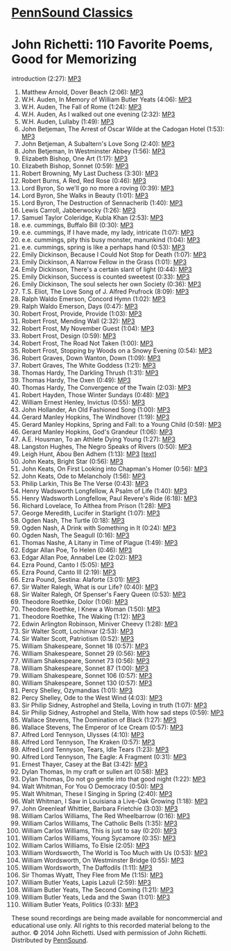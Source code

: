 [PennSound Classics](http://writing.upenn.edu/pennsound/x/classics.php)
=======================================================================

John Richetti: 110 Favorite Poems, Good for Memorizing
======================================================

introduction (2:27): [MP3](http://media.sas.upenn.edu/pennsound/authors/Richetti/100-Poems/Richetti-John_01_introduction_100-Poems_2014.mp3)

1.  Matthew Arnold, Dover Beach (2:06): [MP3](http://media.sas.upenn.edu/pennsound/authors/Richetti/100-Poems/Richetti-John_02_Matthew-Arnold-Dover-Beach_100-Poems_2014.mp3)
2.  W.H. Auden, In Memory of William Butler Yeats (4:06): [MP3](http://media.sas.upenn.edu/pennsound/authors/Richetti/100-Poems/Richetti-John_03_WH-Auden-In-Memory-of-William-Butler-Yeats_100-Poems_2014.mp3)
3.  W.H. Auden, The Fall of Rome (1:24): [MP3](http://media.sas.upenn.edu/pennsound/authors/Richetti/100-Poems/Richetti-John_04_WH-Auden-The-Fall-of-Rome_100-Poems_2014.mp3)
4.  W.H. Auden, As I walked out one evening (2:32): [MP3](http://media.sas.upenn.edu/pennsound/authors/Richetti/100-Poems/Richetti-John_05_WH-Auden-As-I-walked-out-one-evening_100-Poems_2014.mp3)
5.  W.H. Auden, Lullaby (1:49): [MP3](http://media.sas.upenn.edu/pennsound/authors/Richetti/100-Poems/Richetti-John_06_WH-Auden-Lullaby_100-Poems_2014.mp3)
6.  John Betjeman, The Arrest of Oscar Wilde at the Cadogan Hotel (1:53): [MP3](http://media.sas.upenn.edu/pennsound/authors/Richetti/100-Poems/Richetti-John_07_John-Betjeman-The-Arrest-of-Oscar-Wilde_100-Poems_2014.mp3)
7.  John Betjeman, A Subaltern's Love Song (2:40): [MP3](http://media.sas.upenn.edu/pennsound/authors/Richetti/100-Poems/Richetti-John_08_John-Betjeman-A-Subalterns-Love-Song_100-Poems_2014.mp3)
8.  John Betjeman, In Westminster Abbey (1:56): [MP3](http://media.sas.upenn.edu/pennsound/authors/Richetti/100-Poems/Richetti-John_09_John-Betjeman-In-Westminster-Abbey_100-Poems_2014.mp3)
9.  Elizabeth Bishop, One Art (1:17): [MP3](http://media.sas.upenn.edu/pennsound/authors/Richetti/100-Poems/Richetti-John_10_Elizabeth-Bishop-One-Art_100-Poems_2014.mp3)
10. Elizabeth Bishop, Sonnet (0:59): [MP3](http://media.sas.upenn.edu/pennsound/authors/Richetti/100-Poems/Richetti-John_11_Elizabeth-Bishop-Sonnet_100-Poems_2014.mp3)
11. Robert Browning, My Last Duchess (3:30): [MP3](http://media.sas.upenn.edu/pennsound/authors/Richetti/100-Poems/Richetti-John_12_Robert-Browning-My-Last-Duchess_100-Poems_2014.mp3)
12. Robert Burns, A Red, Red Rose (0:46): [MP3](http://media.sas.upenn.edu/pennsound/authors/Richetti/100-Poems/Richetti-John_13_Robert-Burns-A-Red-Red-Rose_100-Poems_2014.mp3)
13. Lord Byron, So we'll go no more a roving (0:39): [MP3](http://media.sas.upenn.edu/pennsound/authors/Richetti/100-Poems/Richetti-John_14_Lord-Byron-So-well-go-no-more-a-roving_100-Poems_2014.mp3)
14. Lord Byron, She Walks in Beauty (1:01): [MP3](http://media.sas.upenn.edu/pennsound/authors/Richetti/100-Poems/Richetti-John_15_Lord-Byron-She-Walks-in-Beauty_100-Poems_2014.mp3)
15. Lord Byron, The Destruction of Sennacherib (1:40): [MP3](http://media.sas.upenn.edu/pennsound/authors/Richetti/100-Poems/Richetti-John_16_Lord-Byron-The-Destruction-of-Sennacherib_100-Poems_2014.mp3)
16. Lewis Carroll, Jabberwocky (1:26): [MP3](http://media.sas.upenn.edu/pennsound/authors/Richetti/100-Poems/Richetti-John_17_Lewis-Carroll-Jabberwocky_100-Poems_2014.mp3)
17. Samuel Taylor Coleridge, Kubla Khan (2:53): [MP3](http://media.sas.upenn.edu/pennsound/authors/Richetti/100-Poems/Richetti-John_18_Samuel-Taylor-Coleridge-Kubla-Khan_100-Poems_2014.mp3)
18. e.e. cummings, Buffalo Bill (0:30): [MP3](http://media.sas.upenn.edu/pennsound/authors/Richetti/100-Poems/Richetti-John_19_ee-cummings-Buffalo-Bill_100-Poems_2014.mp3)
19. e.e. cummings, If I have made, my lady, intricate (1:07): [MP3](http://media.sas.upenn.edu/pennsound/authors/Richetti/100-Poems/Richetti-John_20_ee-cummings-If-I-have-made-my-lady-intricate_100-Poems_2014.mp3)
20. e.e. cummings, pity this busy monster, manunkind (1:04): [MP3](http://media.sas.upenn.edu/pennsound/authors/Richetti/100-Poems/Richetti-John_21_ee-cummings-pity-this-busy-monster-manunkind_100-Poems_2014.mp3)
21. e.e. cummings, spring is like a perhaps hand (0:53): [MP3](http://media.sas.upenn.edu/pennsound/authors/Richetti/100-Poems/Richetti-John_22_ee-cummings-spring-is-like-a-perhaps-hand_100-Poems_2014.mp3)
22. Emily Dickinson, Because I Could Not Stop for Death (1:07): [MP3](http://media.sas.upenn.edu/pennsound/authors/Richetti/100-Poems/Richetti-John_23_Emily-Dickinson-Because-I-Could-Not-Stop-for-Death_100-Poems_2014.mp3)
23. Emily Dickinson, A Narrow Fellow in the Grass (1:01): [MP3](http://media.sas.upenn.edu/pennsound/authors/Richetti/100-Poems/Richetti-John_24_Emily-Dickinson-A-Narrow-Fellow-in-the-Grass_100-Poems_2014.mp3)
24. Emily Dickinson, There's a certain slant of light (0:44): [MP3](http://media.sas.upenn.edu/pennsound/authors/Richetti/100-Poems/Richetti-John_25_Emily-Dickinson-Theres-a-certain-slant-of-light_100-Poems_2014.mp3)
25. Emily Dickinson, Success is counted sweetest (0:33): [MP3](http://media.sas.upenn.edu/pennsound/authors/Richetti/100-Poems/Richetti-John_26_Emily-Dickinson-Success-is-counted-sweetest_100-Poems_2014.mp3)
26. Emily Dickinson, The soul selects her own Society (0:36): [MP3](http://media.sas.upenn.edu/pennsound/authors/Richetti/100-Poems/Richetti-John_27_Emily-Dickinson-The-soul-selects-her-own-Society_100-Poems_2014.mp3)
27. T.S. Eliot, The Love Song of J. Alfred Prufrock (8:09): [MP3](https://media.sas.upenn.edu/pennsound/authors/Richetti/4-2015/Richetti-John_Eliot_Love-Song-Prufrock.mp3)
28. Ralph Waldo Emerson, Concord Hymn (1:02): [MP3](http://media.sas.upenn.edu/pennsound/authors/Richetti/100-Poems/Richetti-John_29_Ralph-Waldo-Emerson-Concord-Hymn_100-Poems_2014.mp3)
29. Ralph Waldo Emerson, Days (0:47): [MP3](http://media.sas.upenn.edu/pennsound/authors/Richetti/100-Poems/Richetti-John_30_Ralph-Waldo-Emerson-Days_100-Poems_2014.mp3)
30. Robert Frost, Provide, Provide (1:03): [MP3](http://media.sas.upenn.edu/pennsound/authors/Richetti/100-Poems/Richetti-John_31_Robert-Frost-Provide-Provide_100-Poems_2014.mp3)
31. Robert Frost, Mending Wall (2:32): [MP3](http://media.sas.upenn.edu/pennsound/authors/Richetti/100-Poems/Richetti-John_32_Robert-Frost-Mending-Wall_100-Poems_2014.mp3)
32. Robert Frost, My November Guest (1:04): [MP3](http://media.sas.upenn.edu/pennsound/authors/Richetti/100-Poems/Richetti-John_33_Robert-Frost-My-November-Guest_100-Poems_2014.mp3)
33. Robert Frost, Design (0:59): [MP3](http://media.sas.upenn.edu/pennsound/authors/Richetti/100-Poems/Richetti-John_34_Robert-Frost-Design_100-Poems_2014.mp3)
34. Robert Frost, The Road Not Taken (1:00): [MP3](http://media.sas.upenn.edu/pennsound/authors/Richetti/100-Poems/Richetti-John_35_Robert-Frost-The-Road-Not-Taken_100-Poems_2014.mp3)
35. Robert Frost, Stopping by Woods on a Snowy Evening (0:54): [MP3](http://media.sas.upenn.edu/pennsound/authors/Richetti/100-Poems/Richetti-John_Robert-Frost-Stopping-by-Woods-on-a-Snowy-Evening_100-Poems_2014.mp3)
36. Robert Graves, Down Wanton, Down (1:09): [MP3](http://media.sas.upenn.edu/pennsound/authors/Richetti/100-Poems/Richetti-John_Robert-Graves-Down-Wanton-Down_100-Poems_2014.mp3)
37. Robert Graves, The White Goddess (1:21): [MP3](http://media.sas.upenn.edu/pennsound/authors/Richetti/100-Poems/Richetti-John_36_Robert-Graves-The-White-Goddess_100-Poems_2014.mp3)
38. Thomas Hardy, The Darkling Thrush (1:31): [MP3](http://media.sas.upenn.edu/pennsound/authors/Richetti/100-Poems/Richetti-John_37_Thomas-Hardy-The-Darkling-Thrush_100-Poems_2014.mp3)
39. Thomas Hardy, The Oxen (0:49): [MP3](http://media.sas.upenn.edu/pennsound/authors/Richetti/100-Poems/Richetti-John_38_Thomas-Hardy-The-Oxen_100-Poems_2014.mp3)
40. Thomas Hardy, The Convergence of the Twain (2:03): [MP3](http://media.sas.upenn.edu/pennsound/authors/Richetti/100-Poems/Richetti-John_39_Thomas-Hardy-The-Convergence-of-the-Twain_100-Poems_2014.mp3)
41. Robert Hayden, Those Winter Sundays (0:48): [MP3](http://media.sas.upenn.edu/pennsound/authors/Richetti/100-Poems/Richetti-John_40_Robert-Hayden-Those-Winter-Sundays_100-Poems_2014.mp3)
42. William Ernest Henley, Invictus (0:55): [MP3](http://media.sas.upenn.edu/pennsound/authors/Richetti/100-Poems/Richetti-John_41_William-Ernest-Henley-Invictus_100-Poems_2014.mp3)
43. John Hollander, An Old Fashioned Song (1:00): [MP3](https://media.sas.upenn.edu/pennsound/authors/Richetti/100-Poems/Richetti-John_John-Hollander_An-Old-Fashioned-Song_103-Poems_2014.mp3)
44. Gerard Manley Hopkins, The Windhover (1:19): [MP3](http://media.sas.upenn.edu/pennsound/authors/Richetti/100-Poems/Richetti-John_42_Gerard-Manley-Hopkins-The-Windhover_100-Poems_2014.mp3)
45. Gerard Manley Hopkins, Spring and Fall: to a Young Child (0:59): [MP3](http://media.sas.upenn.edu/pennsound/authors/Richetti/100-Poems/Richetti-John_43_Gerard-Manley-Hopkins-Spring-and-Fall_100-Poems_2014.mp3)
46. Gerard Manley Hopkins, God's Grandeur (1:06): [MP3](http://media.sas.upenn.edu/pennsound/authors/Richetti/100-Poems/Richetti-John_44_Gerard-Manley-Hopkins-Gods-Grandeur_100-Poems_2014.mp3)
47. A.E. Housman, To an Athlete Dying Young (1:27): [MP3](http://media.sas.upenn.edu/pennsound/authors/Richetti/100-Poems/Richetti-John_45_AE-Housman-To-an-Athlete_100-Poems_2014.mp3)
48. Langston Hughes, The Negro Speaks of Rivers (0:50): [MP3](http://media.sas.upenn.edu/pennsound/authors/Richetti/100-Poems/Richetti-John_46_Langston-Hughes-The-Negro-Speaks-of-Rivers_100-Poems_2014.mp3)
49. Leigh Hunt, Abou Ben Adhem (1:13): [MP3](https://media.sas.upenn.edu/pennsound/authors/Richetti/100-Poems/Hunt-Leigh_Abou-Ben-Addhem.mp3) \[[text](http://www.poetryfoundation.org/poem/173698)\]
50. John Keats, Bright Star (0:56): [MP3](http://media.sas.upenn.edu/pennsound/authors/Richetti/100-Poems/Richetti-John_47_John-Keats-Bright-Star_100-Poems_2014.mp3)
51. John Keats, On First Looking into Chapman's Homer (0:56): [MP3](http://media.sas.upenn.edu/pennsound/authors/Richetti/100-Poems/Richetti-John_48_John-Keats-On-First-Looking-into-Chapmans-Homer_100-Poems_2014.mp3)
52. John Keats, Ode to Melancholy (1:56): [MP3](http://media.sas.upenn.edu/pennsound/authors/Richetti/100-Poems/Richetti-John_49_John-Keats-Ode-to-Melancholy_100-Poems_2014.mp3)
53. Philip Larkin, This Be The Verse (0:43): [MP3](https://media.sas.upenn.edu/pennsound/authors/Richetti/100-Poems/4-14-16/Richetti-John_Larkin_This-Be-The-Verse_Wexler-Studio_4-14-16.mp3)
54. Henry Wadsworth Longfellow, A Psalm of Life (1:40): [MP3](https://media.sas.upenn.edu/pennsound/authors/Richetti/100-Poems/4-14-16/Richetti-John_Longfellow_A-Psalm-of-Life_Wexler-Studio_4-14-2016.mp3)
55. Henry Wadsworth Longfellow, Paul Revere's Ride (6:18): [MP3](https://media.sas.upenn.edu/pennsound/authors/Richetti/100-Poems/4-14-16/Richetti-John_Longfellow_Paul-Reveres-Ride_Wexler-Studio_4-14-2016.mp3)
56. Richard Lovelace, To Althea from Prison (1:28): [MP3](http://media.sas.upenn.edu/pennsound/authors/Richetti/100-Poems/Richetti-John_50_Richard-Lovelace-To-Althea-from-Prison_100-Poems_2014.mp3)
57. George Meredith, Lucifer in Starlight (1:07): [MP3](http://media.sas.upenn.edu/pennsound/authors/Richetti/100-Poems/Richetti-John_51_George-Meredith-Lucifer-in-Starlight_100-Poems_2014.mp3)
58. Ogden Nash, The Turtle (0:18): [MP3](http://media.sas.upenn.edu/pennsound/authors/Richetti/100-Poems/Richetti-John_52_Ogden-Nash-The-Turtle_100-Poems_2014.mp3)
59. Ogden Nash, A Drink with Something in It (0:24): [MP3](http://media.sas.upenn.edu/pennsound/authors/Richetti/100-Poems/Richetti-John_53_Ogden-Nash-A-Drink-with-Something-in-It_100-Poems_2014.mp3)
60. Ogden Nash, The Seagull (0:16): [MP3](http://media.sas.upenn.edu/pennsound/authors/Richetti/100-Poems/Richetti-John_54_Ogden-Nash-The-Seagull_100-Poems_2014.mp3)
61. Thomas Nashe, A Litany in Time of Plague (1:49): [MP3](http://media.sas.upenn.edu/pennsound/authors/Richetti/100-Poems/Richetti-John_55_Thomas-Nash-A-Litany-in-Time-of-Plague_100-Poems_2014.mp3)
62. Edgar Allan Poe, To Helen (0:46): [MP3](http://media.sas.upenn.edu/pennsound/authors/Richetti/100-Poems/Richetti-John_56_Edgar-Allan-Poe-To-Helen_100-Poems_2014.mp3)
63. Edgar Allan Poe, Annabel Lee (2:02): [MP3](http://media.sas.upenn.edu/pennsound/authors/Richetti/100-Poems/Richetti-John_57_Edgar-Allan-Poe-Annabel-Lee_100-Poems_2014.mp3)
64. Ezra Pound, Canto I (5:05): [MP3](http://media.sas.upenn.edu/pennsound/authors/Richetti/100-Poems/Richetti-John_58_Ezra-Pound-Canto-I_100-Poems_2014.mp3)
65. Ezra Pound, Canto III (2:19): [MP3](http://media.sas.upenn.edu/pennsound/authors/Richetti/100-Poems/Richetti-John_59_Ezra-Pound-Canto-III_100-Poems_2014.mp3)
66. Ezra Pound, Sestina: Alaforte (3:01): [MP3](http://media.sas.upenn.edu/pennsound/authors/Richetti/100-Poems/Richetti-John_60_Ezra-Pound-Sestina-Alaforte_100-Poems_2014.mp3)
67. Sir Walter Ralegh, What is our Life? (0:40): [MP3](http://media.sas.upenn.edu/pennsound/authors/Richetti/100-Poems/Richetti-John_61_Sir-Walter-Ralegh-What-is-our-Life_100-Poems_2014.mp3)
68. Sir Walter Ralegh, Of Spenser's Faery Queen (0:53): [MP3](http://media.sas.upenn.edu/pennsound/authors/Richetti/100-Poems/Richetti-John_62_Sir-Walter-Ralegh-Of-Spensers-Faery-Queen_100-Poems_2014.mp3)
69. Theodore Roethke, Dolor (1:06): [MP3](http://media.sas.upenn.edu/pennsound/authors/Richetti/100-Poems/Richetti-John_64_Theodore-Roethke-Dolor_100-Poems_2014.mp3)
70. Theodore Roethke, I Knew a Woman (1:50): [MP3](http://media.sas.upenn.edu/pennsound/authors/Richetti/100-Poems/Richetti-John_63_Theodore-Roethke-I-Knew-A-Woman_100-Poems_2014.mp3)
71. Theodore Roethke, The Waking (1:12): [MP3](https://media.sas.upenn.edu/pennsound/authors/Richetti/4-2015/Richetti-John_Roethke_The-Waking.mp3)
72. Edwin Arlington Robinson, Miniver Cheevy (1:28): [MP3](http://media.sas.upenn.edu/pennsound/authors/Richetti/100-Poems/Richetti-John_65_Edwin-Arlington-Robinson-Miniver-Cheevy_100-Poems_2014.mp3)
73. Sir Walter Scott, Lochinvar (2:53): [MP3](http://media.sas.upenn.edu/pennsound/authors/Richetti/100-Poems/Richetti-John_66_Sir-Walter-Scott-Lochinvar_100-Poems_2014.mp3)
74. Sir Walter Scott, Patriotism (0:52): [MP3](http://media.sas.upenn.edu/pennsound/authors/Richetti/100-Poems/Richetti-John_67_Sir-Walter-Scott-Patriotism_100-Poems_2014.mp3)
75. William Shakespeare, Sonnet 18 (0:57): [MP3](http://media.sas.upenn.edu/pennsound/authors/Richetti/100-Poems/Richetti-John_68_William-Shakespeare-Sonnet-18_100-Poems_2014.mp3)
76. William Shakespeare, Sonnet 29 (0:56): [MP3](http://media.sas.upenn.edu/pennsound/authors/Richetti/100-Poems/Richetti-John_69_William-Shakespeare-Sonnet-29_100-Poems_2014.mp3)
77. William Shakespeare, Sonnet 73 (0:56): [MP3](http://media.sas.upenn.edu/pennsound/authors/Richetti/100-Poems/Richetti-John_70_William-Shakespeare-Sonnet-73_100-Poems_2014.mp3)
78. William Shakespeare, Sonnet 87 (1:00): [MP3](http://media.sas.upenn.edu/pennsound/authors/Richetti/100-Poems/Richetti-John_71_William-Shakespeare-Sonnet-87_100-Poems_2014.mp3)
79. William Shakespeare, Sonnet 106 (0:57): [MP3](http://media.sas.upenn.edu/pennsound/authors/Richetti/100-Poems/Richetti-John_72_William-Shakespeare-Sonnet-106_100-Poems_2014.mp3)
80. William Shakespeare, Sonnet 130 (0:57): [MP3](http://media.sas.upenn.edu/pennsound/authors/Richetti/100-Poems/Richetti-John_73_William-Shakespeare-Sonnet-130_100-Poems_2014.mp3)
81. Percy Shelley, Ozymandias (1:01): [MP3](http://media.sas.upenn.edu/pennsound/authors/Richetti/100-Poems/Richetti-John_74_Percy-Shelley-Ozymandias_100-Poems_2014.mp3)
82. Percy Shelley, Ode to the West Wind (4:03): [MP3](http://media.sas.upenn.edu/pennsound/authors/Richetti/100-Poems/Richetti-John_75_Percy-Shelley-Ode-to-the-West-Wind_100-Poems_2014.mp3)
83. Sir Philip Sidney, Astrophel and Stella, Loving in truth (1:07): [MP3](http://media.sas.upenn.edu/pennsound/authors/Richetti/100-Poems/Richetti-John_76_Sir-Philip-Sidney-Astrophel-and-Stella_100-Poems_2014.mp3)
84. Sir Philip Sidney, Astrophel and Stella, With how sad steps (0:59): [MP3](http://media.sas.upenn.edu/pennsound/authors/Richetti/100-Poems/Richetti-John_77_Sir-Philip-Sidney-Astrophel-and-Stella-With-how-sad-steps_100-Poems_2014.mp3)
85. Wallace Stevens, The Domination of Black (1:27): [MP3](http://media.sas.upenn.edu/pennsound/authors/Richetti/100-Poems/Richetti-John_78_Wallace-Stevens-The-Domination-of-Black_100-Poems_2014.mp3)
86. Wallace Stevens, The Emperor of Ice Cream (0:57): [MP3](http://media.sas.upenn.edu/pennsound/authors/Richetti/100-Poems/Richetti-John_79_Wallace-Stevens-The-Emperor-of-Ice-Cream_100-Poems_2014.mp3)
87. Alfred Lord Tennyson, Ulysses (4:10): [MP3](http://media.sas.upenn.edu/pennsound/authors/Richetti/100-Poems/Richetti-John_80_Alfred-Lord-Tennyson-Ulysses_100-Poems_2014.mp3)
88. Alfred Lord Tennyson, The Kraken (0:57): [MP3](http://media.sas.upenn.edu/pennsound/authors/Richetti/100-Poems/Richetti-John_81_Alfred-Lord-Tennyson-The-Kraken_100-Poems_2014.mp3)
89. Alfred Lord Tennyson, Tears, Idle Tears (1:23): [MP3](http://media.sas.upenn.edu/pennsound/authors/Richetti/100-Poems/Richetti-John_82_Alfred-Lord-Tennyson-Tears-Idle-Tears_100-Poems_2014.mp3)
90. Alfred Lord Tennyson, The Eagle: A Fragment (0:31): [MP3](https://media.sas.upenn.edu/pennsound/authors/Richetti/100-Poems/Richetti-John_Alfred-Lord-Tennyson-The-Eagle_100-Poems_2014.mp3)
91. Ernest Thayer, Casey at the Bat (3:42): [MP3](http://media.sas.upenn.edu/pennsound/authors/Richetti/100-Poems/Richetti-John_83_Ernest-Thayer-Casey-at-the-Bat_100-Poems_2014.mp3)
92. Dylan Thomas, In my craft or sullen art (0:58): [MP3](http://media.sas.upenn.edu/pennsound/authors/Richetti/100-Poems/Richetti-John_84_Dylan-Thomas-In-my-craft-or-sullen-art_100-Poems_2014.mp3)
93. Dylan Thomas, Do not go gentle into that good night (1:22): [MP3](http://media.sas.upenn.edu/pennsound/authors/Richetti/100-Poems/Richetti-John_85_Dylan-Thomas-Do-not-go-gentle-into-that-good-night_100-Poems_2014.mp3)
94. Walt Whitman, For You O Democracy (0:50): [MP3](http://media.sas.upenn.edu/pennsound/authors/Richetti/100-Poems/Richetti-John_86_Walt-Whitman-For-You-O-Democracy_100-Poems_2014.mp3)
95. Walt Whitman, These I Singing in Spring (2:40): [MP3](http://media.sas.upenn.edu/pennsound/authors/Richetti/100-Poems/Richetti-John_87_Walt-Whitman-These-I-Singing-in-Spring_100-Poems_2014.mp3)
96. Walt Whitman, I Saw in Louisiana a Live-Oak Growing (1:18): [MP3](http://media.sas.upenn.edu/pennsound/authors/Richetti/100-Poems/Richetti-John_88_Walt-Whitman-I-Saw-in-Louisiana-a-Live-Oak-Growing_100-Poems_2014.mp3)
97. John Greenleaf Whittier, Barbara Frietchie (3:03): [MP3](https://media.sas.upenn.edu/pennsound/authors/Richetti/100-Poems/4-14-16/Richetti-John_Barbara-Frietchie-Poem_Wexler-Studio_4-14-2016.mp3)
98. William Carlos Williams, The Red Wheelbarrow (0:16): [MP3](http://media.sas.upenn.edu/pennsound/authors/Richetti/100-Poems/Richetti-John_89_WCW-The-Red-Wheelbarow_100-Poems_2014.mp3)
99. William Carlos Williams, The Catholic Bells (1:35): [MP3](http://media.sas.upenn.edu/pennsound/authors/Richetti/100-Poems/Richetti-John_90_WCW-The-Catholic-Bells_100-Poems_2014.mp3)
100. William Carlos Williams, This is just to say (0:20): [MP3](http://media.sas.upenn.edu/pennsound/authors/Richetti/100-Poems/Richetti-John_91_WCW-This-is-just-to-say_100-Poems_2014.mp3)
101. William Carlos Williams, Young Sycamore (0:35): [MP3](http://media.sas.upenn.edu/pennsound/authors/Richetti/100-Poems/Richetti-John_92_WCW-Young-Sycamore_100-Poems_2014.mp3)
102. William Carlos Williams, To Elsie (2:05): [MP3](http://media.sas.upenn.edu/pennsound/authors/Richetti/100-Poems/Richetti-John_93_WCW-To-Elsie_100-Poems_2014.mp3)
103. William Wordsworth, The World is Too Much with Us (0:53): [MP3](http://media.sas.upenn.edu/pennsound/authors/Richetti/100-Poems/Richetti-John_94_William-Wordsworth-The-World-is-Too-Much-with-Us_100-Poems_2014.mp3)
104. William Wordsworth, On Westminster Bridge (0:55): [MP3](http://media.sas.upenn.edu/pennsound/authors/Richetti/100-Poems/Richetti-John_95_William-Wordsworth-On-Westminster-Bridge_100-Poems_2014.mp3)
105. William Wordsworth, The Daffodils (1:11): [MP3](http://media.sas.upenn.edu/pennsound/authors/Richetti/100-Poems/Richetti-John_96_William-Wordsworth-The-Daffodils_100-Poems_2014.mp3)
106. Sir Thomas Wyatt, They Flee from Me (1:15): [MP3](http://media.sas.upenn.edu/pennsound/authors/Richetti/100-Poems/Richetti-John_97_Sir-Thomas-Wyatt-They-Flee-from-Me_100-Poems_2014.mp3)
107. William Butler Yeats, Lapis Lazuli (2:59): [MP3](http://media.sas.upenn.edu/pennsound/authors/Richetti/100-Poems/Richetti-John_98_William-Butler-Yeats-Lapis-Lazuli_100-Poems_2014.mp3)
108. William Butler Yeats, The Second Coming (1:21): [MP3](http://media.sas.upenn.edu/pennsound/authors/Richetti/100-Poems/Richetti-John_99_William-Butler-Yeats-The-Second-Coming_100-Poems_2014.mp3)
109. William Butler Yeats, Leda and the Swan (1:01): [MP3](http://media.sas.upenn.edu/pennsound/authors/Richetti/100-Poems/Richetti-John_100_William-Butler-Yeats-Leda-and-the-Swan_100-Poems_2014.mp3)
110. William Butler Yeats, Politics (0:33): [MP3](http://media.sas.upenn.edu/pennsound/authors/Richetti/100-Poems/Richetti-John_101_William-Butler-Yeats-Politics_100-Poems_2014.mp3)

These sound recordings are being made available for noncommercial and educational use only. All rights to this recorded material belong to the author.
© 2014 John Richetti. Used with permission of John Richetti. Distributed by [PennSound](http://writing.upenn.edu/pennsound/).
